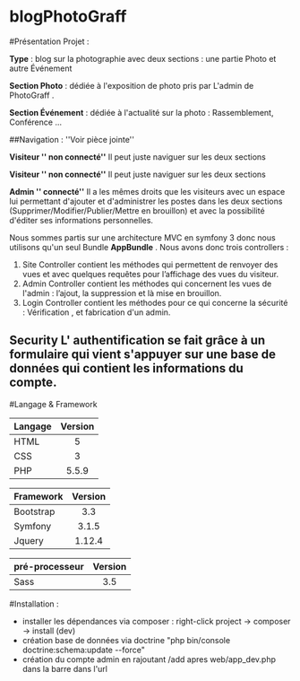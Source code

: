 blogPhotoGraff
===========


#Présentation Projet :

**Type** : blog sur la photographie avec deux sections : une partie Photo et autre Événement 

**Section Photo** : dédiée à l'exposition de photo pris par L'admin de PhotoGraff . 

**Section Événement** : dédiée à l'actualité sur la photo : Rassemblement, Conférence ...

##Navigation : ''Voir pièce jointe''

**Visiteur '' non connecté''**
Il peut juste naviguer sur les deux sections 

**Visiteur '' non connecté''**
Il peut juste naviguer sur les deux sections  

**Admin '' connecté''**
Il a les mêmes droits que les visiteurs avec un espace lui permettant d'ajouter et d'administrer
les postes dans les deux sections (Supprimer/Modifier/Publier/Mettre en brouillon) et avec la possibilité d'éditer
ses informations personnelles.

Nous sommes partis sur une architecture MVC en symfony 3 donc nous utilisons qu'un seul Bundle
**AppBundle** . Nous avons donc trois controllers :

1. Site Controller contient les méthodes qui permettent de renvoyer des vues et avec quelques requêtes pour
l’affichage des vues du visiteur.
2. Admin Controller contient les méthodes qui concernent les vues de l'admin : l’ajout, la suppression et là
mise en brouillon.
3. Login Controller contient les méthodes pour ce qui concerne la sécurité : Vérification , et fabrication
d'un admin.

**Security**
L' authentification se fait grâce à un formulaire qui vient s'appuyer sur une base de données qui contient les
informations du compte.  
---

#Langage & Framework

|   Langage     |    Version    |
| ------------- |:-------------:|
|     HTML      |       5       |
|     CSS       |       3       |
|     PHP       |     5.5.9     |

|   Framework   |    Version    |
| ------------- |:-------------:|
|    Bootstrap  |      3.3      |
|    Symfony    |     3.1.5     |
|    Jquery     |     1.12.4    |


| pré-processeur|    Version    |
| ------------- |:-------------:|
|    Sass       |      3.5      |

#Installation :  

  * installer les dépendances via composer : right-click project -> composer -> install (dev)
  * création base de données via doctrine "php bin/console doctrine:schema:update --force"
  * création du compte admin en rajoutant /add apres web/app_dev.php dans la barre dans l'url







